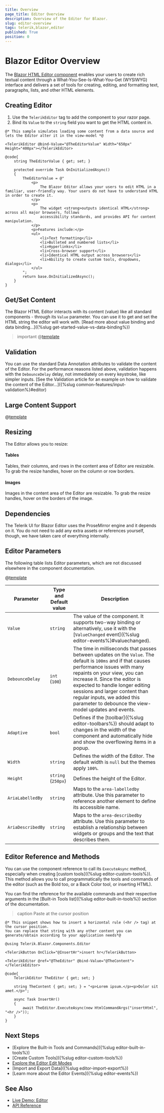 ```yaml
---
title: Overview
page_title: Editor Overview
description: Overview of the Editor for Blazor.
slug: editor-overview
tags: telerik,blazor,editor
published: True
position: 0
---
```


# Blazor Editor Overview

The <a href = "https://www.telerik.com/blazor-ui/editor" target="_blank">Blazor HTML Editor component</a> enables your users to create rich textual content through a What-You-See-Is-What-You-Get (WYSIWYG) interface and delivers a set of tools for creating, editing, and formatting text, paragraphs, lists, and other HTML elements.

## Creating Editor

1. Use the `TelerikEditor` tag to add the component to your razor page.
1. Bind its `Value` to the `string` field you want to get the HTML content in.

````CSHTML
@* This sample simulates loading some content from a data source and lets the Editor alter it in the view-model *@

<TelerikEditor @bind-Value="@TheEditorValue" Width="650px" Height="400px"></TelerikEditor>

@code{
    string TheEditorValue { get; set; }

    protected override Task OnInitializedAsync()
    {
        TheEditorValue = @"
            <p>
                The Blazor Editor allows your users to edit HTML in a familiar, user-friendly way. Your users do not have to understand HTML in order to create it.
            </p>
            <p>
                The widget <strong>outputs identical HTML</strong> across all major browsers, follows
                accessibility standards, and provides API for content manipulation.
            </p>
            <p>Features include:</p>
            <ul>
                <li>Text formatting</li>
                <li>Bulleted and numbered lists</li>
                <li>Hyperlinks</li>
                <li>Cross-browser support</li>
                <li>Identical HTML output across browsers</li>
                <li>Ability to create custom tools, dropdowns, dialogs</li>
            </ul>
        ";
        return base.OnInitializedAsync();
    }
}
````

## Get/Set Content

The Blazor HTML Editor interacts with its content (value) like all standard components - through its `Value` parameter. You can use it to get and set the HTML string the editor will work with. [Read more about value binding and data binding...]({%slug get-started-value-vs-data-binding%})

>important @[template](/_contentTemplates/editor/general.md#app-must-sanitize-content)

## Validation

You can use the standard Data Annotation attributes to validate the content of the Editor. For the performance reasons listed above, validation happens with the `DebounceDelay` delay, not immediately on every keystroke, like simpler inputs. [See the Validation article for an example on how to validate the content of the Editor...]({%slug common-features/input-validation%}#editor)

## Large Content Support 

@[template](/_contentTemplates/editor/general.md#content-size-signalr)

## Resizing

The Editor allows you to resize:

#### Tables

Tables, their columns, and rows in the content area of Editor are resizable. To grab the resize handles, hover on the column or row borders. 

#### Images

Images in the content area of the Editor are resizable. To grab the resize handles, hover on the borders of the image.

## Dependencies

The Telerik UI for Blazor Editor uses the ProseMirror engine and it depends on it. You do not need to add any extra assets or references yourself, though, we have taken care of everything internally.

## Editor Parameters

The following table lists Editor parameters, which are not discussed elsewhere in the component documentation. 

@[template](/_contentTemplates/common/parameters-table-styles.md#table-layout)

| Parameter | Type and Default value | Description |
|-----------|------------------------|-------------|
| `Value`  | `string` | The value of the component. It supports two-way binding or alternatively, use it with the [`ValueChanged` event]({%slug editor-events%}#valuechanged). |
| `DebounceDelay`  | `int` <br /> (`100`) | The time in milliseconds that passes between updates on the `Value`. The default is `100ms` and if that causes performance issues with many repaints on your view, you can increase it. Since the editor is expected to handle longer editing sessions and larger content than regular inputs, we added this parameter to debounce the view-model updates and events. |
| `Adaptive`  | `bool` | Defines if the [toolbar]({%slug editor-toolbars%}) should adapt to changes in the width of the component and automatically hide and show the overflowing items in a popup. |
| `Width`  | `string` | Defines the width of the Editor. The default width is `null` but the themes apply `100%`. |
| `Height`  | `string` <br /> (`250px`) | Defines the height of the Editor. |
| `AriaLabelledBy`  | `string` | Maps to the `area-labelledby` attribute. Use this parameter to reference another element to define its accessible name. |
| `AriaDescribedBy`  | `string` | Maps to the `area-describedby` attribute. Use this parameter to establish a relationship between widgets or groups and the text that describes them. |

## Editor Reference and Methods

You can use the component reference to call its `ExecuteAsync` method, especially when creating [custom tools]({%slug editor-custom-tools%}). This method allows you to call programmatically the tools and commands of the editor (such as the Bold too, or a Back Color tool, or inserting HTML).

You can find the reference for the available commands and their respective arguments in the [Built-in Tools list]({%slug editor-built-in-tools%}) section of the documentation.

>caption Paste at the cursor position

````CSHTML
@* This snippet shows how to insert a horizontal rule (<hr /> tag) at the cursor position.
You can replace that string with any other content you can generate/obtain according to your application needs*@

@using Telerik.Blazor.Components.Editor

<TelerikButton OnClick="@InsertHr">insert hr</TelerikButton>

<TelerikEditor @ref="@TheEditor" @bind-Value="@TheContent"></TelerikEditor>

@code{
    TelerikEditor TheEditor { get; set; }

    string TheContent { get; set; } = "<p>Lorem ipsum.</p><p>Dolor sit amet.</p>";

    async Task InsertHr()
    {
        await TheEditor.ExecuteAsync(new HtmlCommandArgs("insertHtml", "<hr />"));
    }
}
````

## Next Steps

* [Explore the Built-in Tools and Commands]({%slug editor-built-in-tools%})
* [Create Custom Tools]({%slug editor-custom-tools%})
* [Explore the Editor Edit Modes](editor-edit-modes-overview)
* [Import and Export Data]({%slug editor-import-export%})
* [Learn more about the Editor Events]({%slug editor-events%})

## See Also

  * [Live Demo: Editor](https://demos.telerik.com/blazor-ui/editor/overview)
  * [API Reference](https://docs.telerik.com/blazor-ui/api/Telerik.Blazor.Components.TelerikEditor)
   
